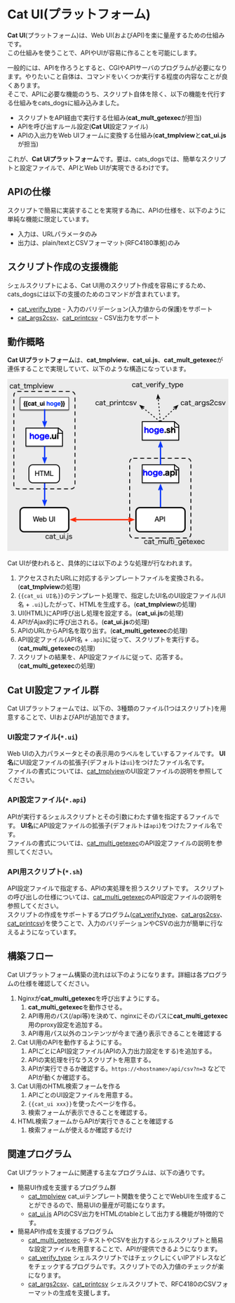 # Cat UI(プラットフォーム)

**Cat UI**(プラットフォーム)は、Web UI(およびAPI)を楽に量産するための仕組みです。  
この仕組みを使うことで、APIやUIが容易に作ることを可能にします。

一般的には、APIを作ろうとすると、CGIやAPIサーバのプログラムが必要になります。やりたいこと自体は、コマンドをいくつか実行する程度の内容なことが良くあります。  
そこで、APIに必要な機能のうち、スクリプト自体を除く、以下の機能を代行する仕組みをcats\_dogsに組み込みました。

- スクリプトをAPI経由で実行する仕組み(**cat\_mult\_getexec**が担当)
- APIを呼び出すルール設定(**Cat UI**設定ファイル)
- APIの入出力をWeb UIフォームに変換する仕組み(**cat\_tmplview**と**cat\_ui.js**が担当)

これが、**Cat UIプラットフォーム**です。要は、cats\_dogsでは、簡単なスクリプトと設定ファイルで、APIとWeb UIが実現できるわけです。

## APIの仕様

スクリプトで簡易に実装することを実現する為に、APIの仕様を、以下のように単純な機能に限定しています。

- 入力は、URLパラメータのみ
- 出力は、plain/textとCSVフォーマット(RFC4180準拠)のみ

## スクリプト作成の支援機能

シェルスクリプトによる、Cat UI用のスクリプト作成を容易にするため、cats\_dogsには以下の支援のためのコマンドが含まれています。

- [cat\_verify\_type](cat_verify_type.md) - 入力のバリデーション(入力値からの保護)をサポート
- [cat\_args2csv](cat_args2csv.md)、[cat\_printcsv](cat_printcsv.md) - CSV出力をサポート

## 動作概略

**Cat UIプラットフォーム**は、**cat\_tmplview**、**cat\_ui.js**、**cat\_mult\_getexec**が連係することで実現していて、以下のような構造になっています。

![Cat UIプラットフォーム](cats_ui.png)

Cat UIが使われると、具体的には以下のような処理が行なわれます。

1. アクセスされたURLに対応するテンプレートファイルを変換される。(**cat\_tmplview**の処理)
2. `{{cat_ui UI名}}`のテンプレート処理で、指定したUI名のUI設定ファイル(UI名 + `.ui`)したがって、HTMLを生成する。(**cat\_tmplview**の処理)
3. UI(HTML)にAPI呼び出し処理を設定する。(**cat_ui.js**の処理)
4. APIがAjax的に呼び出される。(**cat\_ui.js**の処理)
5. APIのURLからAPI名を取り出す。(**cat\_multi\_getexec**の処理)
6. API設定ファイル(API名 + `.api`)に従って、スクリプトを実行する。(**cat\_multi\_getexec**の処理)
7. スクリプトの結果を、API設定ファイルに従って、応答する。(**cat\_multi\_getexec**の処理)

## Cat UI設定ファイル群

Cat UIプラットフォームでは、以下の、3種類のファイル(1つはスクリプト)を用意することで、UIおよびAPIが追加できます。

### UI設定ファイル(`*.ui`)

Web UIの入力パラメータとその表示用のラベルをしていするファイルです。
**UI名**にUI設定ファイルの拡張子(デフォルトは`ui`)をつけたファイル名です。  
ファイルの書式については、[cat\_tmplview](cat_tmplview.md)のUI設定ファイルの説明を参照してください。

### API設定ファイル(`*.api`)

APIが実行するシェルスクリプトとその引数にわたす値を指定するファイルです。
**UI名**にAPI設定ファイルの拡張子(デフォルトは`api`)をつけたファイル名です。  
ファイルの書式については、[cat\_multi\_getexec](cat_multi_getexec.md)のAPI設定ファイルの説明を参照してください。

### API用スクリプト(`*.sh`)

API設定ファイルで指定する、APIの実処理を担うスクリプトです。
スクリプトの呼び出しの仕様については、[cat\_multi\_getexec](cat_multi_getexec.md)のAPI設定ファイルの説明を参照してください。  
スクリプトの作成をサポートするプログラム([cat\_verify\_type](cat_verify_type.md)、[cat\_args2csv](cat_args2csv.md)、[cat\_printcsv](cat_printcsv.md))を使うことで、入力のバリデーションやCSVの出力が簡単に行なえるようになっています。

## 構築フロー

Cat UIプラットフォーム構築の流れは以下のようになります。詳細は各プログラムの仕様を確認してください。

1. Nginxが**cat\_multi\_getexec**を呼び出すようにする。  
    1. **cat\_multi\_getexec**を動作させる。  
    2. API専用のパス(/api等)を決めて、nginxにそのパスに**cat\_multi\_getexec**用のproxy設定を追加する。  
    3. API専用パス以外のコンテンツが今まで通り表示できることを確認する
2. Cat UI用のAPIを動作するようにする。
    1. APIごとにAPI設定ファイル(APIの入力出力設定をする)を追加する。  
    2. APIの実処理を行なうスクリプトを用意する。  
    3. APIが実行できるか確認する。`https://<hostname>/api/csv?n=3` などでAPIが動くか確認する。
3. Cat UI用のHTML検索フォームを作る
    1. APIごとのUI設定ファイルを用意する。  
    2. `{{cat_ui xxx}}`を使ったページを作る。  
    3. 検索フォームが表示できることを確認する。
4. HTML検索フォームからAPIが実行できることを確認する
    1. 検索フォームが使えるか確認するだけ 

## 関連プログラム
Cat UIプラットフォームに関連する主なプログラムは、以下の通りです。

- 簡易UI作成を支援するプログラム群
    - [cat\_tmplview](cat_tmplview.md) cat\_uiテンプレート関数を使うことでWebUIを生成することができるので、簡易UIの量産が可能になります。
    - [cat\_ui.js](./cat_ui_js.md) APIのCSV出力をHTMLのtableとして出力する機能が特徴的です。
- 簡易API作成を支援するプログラム
    - [cat\_multi\_getexec](cat_multi_getexec.md) テキストやCSVを出力するシェルスクリプトと簡易な設定ファイルを用意することで、APIが提供できるようになります。
    - [cat\_verify\_type](cat_verify_type.md) シェルスクリプトではチェックしにくいIPアドレスなどをチェックするプログラムです。スクリプトでの入力値のチェックが楽になります。
    - [cat\_args2csv](cat_args2csv.md)、[cat\_printcsv](cat_printcsv.md) シェルスクリプトで、RFC4180のCSVフォーマットの生成を支援します。
